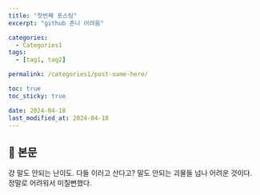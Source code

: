 ```yaml
---
title: "첫번째 포스팅"
excerpt: "github 존나 어려움"

categories:
  - Categories1
tags:
  - [tag1, tag2]

permalink: /categories1/post-name-here/

toc: true
toc_sticky: true

date: 2024-04-18
last_modified_at: 2024-04-18
---
```


## 🦥 본문
걍 말도 안되는 난이도. 다들 이러고 산다고? 말도 안되는 괴물들
넘나 어려운 것이다.
정말로 어려워서 미칠뻔했다.
